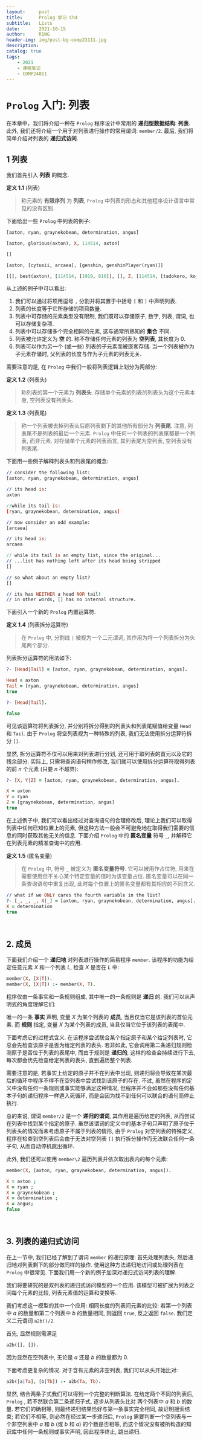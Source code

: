 ```yaml
---
layout:     post
title:      Prolog 学习 Ch4
subtitle:   Lists
date:       2021-10-15
author:     R1NG
header-img: img/post-bg-comp23111.jpg
description: 
catalog: true
tags:
    - 2021
    - 课程笔记
    - COMP24011
---
```



# `Prolog` 入门: 列表

在本章中，我们将介绍一种在 `Prolog` 程序设计中常用的 **递归型数据结构**: **列表**. 此外, 我们还将介绍一个用于对列表进行操作的常用谓词: `member/2`. 最后, 我们将简单介绍对列表的 **递归式访问**.

## 1 列表

我们首先引入 **列表** 的概念. 

**定义 1.1** (列表)
> 称元素的 **有限序列** 为 **列表**, `Prolog` 中列表的形态和其他程序设计语言中常见的没有区别.

下面给出一些 `Prolog` 中列表的例子:

~~~prolog
[axton, ryan, graynekobean, determination, angus]

[axton, glorious(axton), X, 114514, axton]

[]

[axton, [cytusii, arcaea], [genshin, genshinPlayer(ryan)]]

[[], best(axton), [114514, [1919, 810]], [], Z, [114514, [tadokoro, koji]]]
~~~

从上述的例子中可以看出:

1. 我们可以通过将项用逗号 `,` 分割并将其置于中括号 `[` 和 `]` 中声明列表. 
2. 列表的长度等于它所存储的项目数量.
3. 列表中可存储的元素类型没有限制, 我们既可以存储原子, 数字, 列表, 谓词, 也可以存储复杂项.
4. 列表中可以存储多个完全相同的元素, 这与通常所熟知的 **集合** 不同.
5. 列表被允许定义为 **空** 的. 称不存储任何元素的列表为 **空列表**, 其长度为 $0$.
6. 列表可以作为另一个 (或一些) 列表的子元素而被嵌套存储. 当一个列表被作为子元素存储时, 父列表的长度与作为子元素的列表无关. 

需要注意的是, 在 `Prolog` 中我们一般将列表逻辑上划分为两部分: 

**定义 1.2** (列表头)
> 称列表的第一个元素为 **列表头**. 存储单个元素的列表的列表头为这个元素本身, 空列表没有列表头.
 
**定义 1.3** (列表尾)
> 称一个列表被去掉列表头后原列表剩下的其他所有部分为 **列表尾**. 注意, 列表尾不是列表的最后一个元素. `Prolog` 中任何一个列表的列表尾都是一个列表, 而非元素. 对存储单个元素的列表而言, 其列表尾为空列表, 空列表没有列表尾.

下面用一些例子解释列表头和列表尾的概念:

~~~prolog
// consider the following list:
[axton, ryan, graynekobean, determination, angus]

// its head is:
axton

//while its tail is:
[ryan, graynekobean, determination, angus]

// now consider an odd example:
[arcaea]

// its head is:
arcaea

// while its tail is an empty list, since the original...
// ...list has nothing left after its head being stripped
[]

// so what about an empty list?
[]

// its has NEITHER a head NOR tail!
// in other words, [] has no internal structure.
~~~

下面引入一个新的 `Prolog` 内置运算符. 

**定义 1.4** (列表拆分运算符)
> 在 `Prolog` 中, 分割线 `|` 被视为一个二元谓词, 其作用为将一个列表拆分为头尾两个部分.

列表拆分运算符的用法如下:

~~~prolog
?- [Head|Tail] = [axton, ryan, graynekobean, determination, angus].

Head = axton
Tail = [ryan, graynekobean, determination, angus]
true

?- [Head|Tail].

false
~~~

可见该运算符将列表拆分, 并分别将拆分得到的列表头和列表尾赋值给变量 `Head` 和 `Tail`. 由于 `Prolog` 将空列表视为一种特殊的列表, 我们无法使用拆分运算符拆分 `[]`. 

显然, 拆分运算符不仅可以用来对列表进行分划, 还可用于取列表的首元以及它的残余部分. 实际上, 只需将查询语句稍作修改, 我们就可以使用拆分运算符取得列表的前 $n$ 个元素 (只要 $n$ 不越界):

~~~prolog
?- [X, Y|Z] = [axton, ryan, graynekobean, determination, angus].

X = axton
Y = ryan
Z = [graynekobean, determination, angus]
true
~~~

在上述例子中, 我们可以看出经过对查询语句的合理修改后, 理论上我们可以取得列表中任何已知位置上的元素, 但这种方法一般会不可避免地在取得我们需要的信息的同时获取其他无关的信息. 下面介绍 `Prolog` 中的 **匿名变量** 符号 `_`, 并解释它在列表元素的精准查询中的应用. 

**定义 1.5** (匿名变量)
> 在 `Prolog` 中, 符号 `_` 被定义为 **匿名变量符号**. 它可以被用作占位符, 用来在需要使用但不关心某个特定变量的值时为该变量占位. 匿名变量可以在同一条查询语句中重复出现, 此时每个位置上的匿名变量都有其相应的不同含义. 

~~~prolog
// what if we ONLY cares the fourth variable in the list?
?- [_, _, _, X|_] = [axton, ryan, graynekobean, determination, angus].
X = determination
true
~~~

<br>

## 2. 成员

下面我们介绍一个 **递归地** 对列表进行操作的简易程序 `member`. 该程序的功能为给定任意元素 $X$ 和一个列表 $L$, 检查 $X$ 是否在 $L$ 中:

~~~prolog
member(X, [X|T]).
member(X, [X|T]) :- member(X, T).
~~~

程序仅由一条事实和一条规则组成, 其中唯一的一条规则是 **递归** 的. 我们可以从声明式的角度理解它们: 

唯一的一条 **事实** 声明, 变量 $X$ 为某个列表的 **成员**, 当且仅当它是该列表的首位元素. 而 **规则** 指定, 变量 $X$ 为某个列表的成员, 当且仅当它位于该列表的表尾中. 

下面考虑它的过程式含义. 在该程序尝试联合某个指定原子和某个给定列表时, 它总会先检查该原子是否为给定列表的表头. 若非如此, 它会调用第二条递归规则检测原子是否位于列表的表尾中, 而由于规则是 **递归的**, 这样的检查会持续进行下去, 每次都会优先检查给定列表的表头, 直到遍历整个列表. 

需要注意的是, 若事实上给定的原子并不在列表中出现, 则递归将会导致在某次最后的循环中程序不得不在空列表中尝试找到该原子的存在. 不过, 虽然在程序的定义中没有任何一条规则或事实能够满足这种情况, 但程序并不会如那些没有任何基本子句的递归程序一样遁入死循环, 而是会因为找不到任何可以联合的语句而停止执行. 

总的来说, 谓词 `member/2` 是一个 **递归的谓词**, 其作用是遍历给定的列表, 从而尝试在列表中找到某个指定的原子. 虽然该谓词的定义中的基本子句只声明了原子位于列表头的情况而未考虑原子不属于列表的情形, 由于 `Prolog` 对空列表的特殊定义, 程序在检查到空列表后会由于无法对空列表 `[]` 执行拆分操作而无法联合任何一条子句, 从而自动停机跳出循环. 

此外, 我们还可以使用 `member\2` 遍历列表并依次取出表内的每个元素:

~~~prolog
member(X, [axton, ryan, graynekobean, determination, angus]).

X = axton ;
X = ryan ;
X = graynekobean ;
X = determination ;
X = angus;
false
~~~

<br>

## 3. 列表的递归式访问

在上一节中, 我们已经了解到了谓词 `member` 的递归原理: 首先处理列表头, 然后递归地对列表剩下的部分做同样的操作. 使用这种方法递归地访问或处理列表在 `Prolog` 中很常见. 下面我们用一个新的例子加深对递归式访问列表的理解. 

我们将要研究的是双列表的递归式访问模型的一个应用. 该模型可被扩展为列表之间每个元素的比较, 列表元素值的运算和变换等. 

我们考虑这一模型的其中一个应用: 相同长度的列表间元素的比较: 若第一个列表中 $a$ 的数量和第二个列表中 $b$ 的数量相同, 则返回 `true`, 反之返回 `false`. 我们定义二元谓词 `a2b()/2`.

首先, 显然规则需满足
~~~prolog
a2b([], []).
~~~
因为显然在空列表中, 无论是 $a$ 还是 $b$ 的数量都为 $0$.

下面考虑更复杂的情况. 对于含有元素的非空列表, 我们可以从头开始比对:

~~~prolog
a2b([a|Ta], [b|Tb]) :- a2b(Ta, Tb).
~~~

显然, 结合两条子式我们可以得到一个完整的判断算法. 在给定两个不同的列表后, `Prolog` , 若不然联合第二条递归子式, 逐步从列表头比对 两个列表中 $a$ 和 $b$ 的数量. 若它们的确相等, 则最终递归结果恰好与第一条事实完全相同, 故证明搜索结束; 若它们不相等, 则必然在经过某一步递归后, `Prolog` 需要判断一个空列表与一个非空列表中 $a$ 和 $b$ (或 $b$ 和 $a$) 的个数是否相等, 而这个情况没有被所构造的知识库中任何一条规则或事实声明, 因此程序终止, 跳出递归. 









